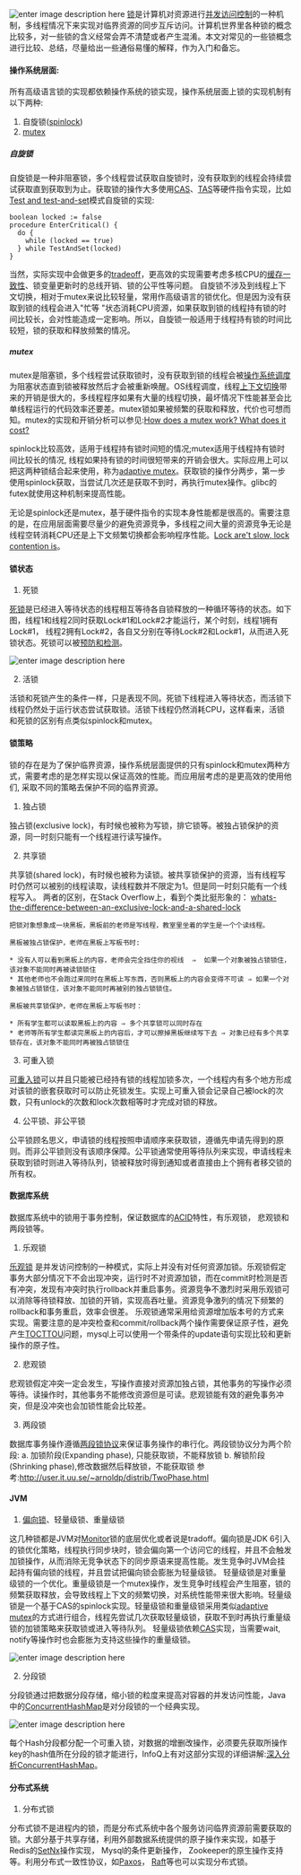 ![enter image description here](http://oojr8w6at.bkt.clouddn.com/image/jpgancientdoorlock.jpg)
[锁](https://en.wikipedia.org/wiki/Lock_%28computer_science%29#Types)是计算机对资源进行[并发访问控制](https://en.wikipedia.org/wiki/Concurrency_control)的一种机制，多线程情况下来实现对临界资源的同步互斥访问。计算机世界里各种锁的概念比较多，对一些锁的含义经常会弄不清楚或者产生混淆。本文对常见的一些锁概念进行比较、总结，尽量给出一些通俗易懂的解释，作为入门和备忘。

#### 操作系统层面:
所有高级语言锁的实现都依赖操作系统的锁实现，操作系统层面上锁的实现机制有以下两种:
1. 自旋锁([spinlock](https://en.wikipedia.org/wiki/Spinlock))
2. [mutex](https://en.wikipedia.org/wiki/Mutual_exclusion)

##### 自旋锁
自旋锁是一种非阻塞锁，多个线程尝试获取自旋锁时，没有获取到的线程会持续尝试获取直到获取到为止。获取锁的操作大多使用[CAS](https://en.wikipedia.org/wiki/Compare-and-swap)、[TAS](https://en.wikipedia.org/wiki/Test-and-set)等硬件指令实现，比如[Test and test-and-set](https://en.wikipedia.org/wiki/Test_and_test-and-set)模式自旋锁的实现:
```
boolean locked := false
procedure EnterCritical() {
  do {
    while (locked == true)
  } while TestAndSet(locked)
}
```
当然，实际实现中会做更多的[tradeoff](https://www.zhihu.com/question/55764216)，更高效的实现需要考虑多核CPU的[缓存一致性](https://en.wikipedia.org/wiki/Cache_coherence)、锁变量更新时的总线开销、锁的公平性等问题。
自旋锁不涉及到线程上下文切换，相对于mutex来说比较轻量，常用作高级语言的锁优化。但是因为没有获取到锁的线程会进入"忙等 "状态消耗CPU资源，如果获取到锁的线程持有锁的时间比较长，会对性能造成一定影响。所以，自旋锁一般适用于线程持有锁的时间比较短，锁的获取和释放频繁的情况。
##### mutex
mutex是阻塞锁，多个线程尝试获取锁时，没有获取到锁的线程会被[操作系统调度](https://en.wikipedia.org/wiki/Scheduling_%28computing%29#Process_scheduler)为阻塞状态直到锁被释放然后才会被重新唤醒。OS线程调度，线程[上下文切换](https://en.wikipedia.org/wiki/Context_switch)带来的开销是很大的，多线程程序如果有大量的线程切换，最坏情况下性能甚至会比单线程运行的代码效率还要差。mutex锁如果被频繁的获取和释放，代价也可想而知。mutex的实现和开销分析可以参见:[How does a mutex work? What does it cost?](https://mortoray.com/2011/12/16/how-does-a-mutex-work-what-does-it-cost/)

spinlock比较高效，适用于线程持有锁时间短的情况;mutex适用于线程持有锁时间比较长的情况, 线程如果持有锁的时间很短带来的开销会很大。实际应用上可以把这两种锁结合起来使用，称为[adaptive mutex](https://lwn.net/Articles/704843/)。获取锁的操作分两步，第一步使用spinlock获取，当尝试几次还是获取不到时，再执行mutex操作。glibc的futex就使用这种机制来提高性能。

无论是spinlock还是mutex，基于硬件指令的实现本身性能都是很高的。需要注意的是，在应用层面需要尽量少的避免资源竞争，多线程之间大量的资源竞争无论是线程空转消耗CPU还是上下文频繁切换都会影响程序性能。[Lock are't slow, lock contention is](http://preshing.com/20111118/locks-arent-slow-lock-contention-is/)。

#### 锁状态

1. 死锁

[死锁](https://en.wikipedia.org/wiki/Deadlock)是已经进入等待状态的线程相互等待各自锁释放的一种循环等待的状态。如下图，线程1和线程2同时获取Lock#1和Lock#2才能运行，某个时刻，线程1拥有Lock#1， 线程2拥有Lock#2，各自又分别在等待Lock#2和Lock#1，从而进入死锁状态。死锁可以被[预防和检测](http://javajee.com/deadlock-prevention-avoidance-detection-and-recovery-in-operating-systems)。

![enter image description here](http://oojr8w6at.bkt.clouddn.com/image/jpgdead_lock.png)

2. 活锁 

活锁和死锁产生的条件一样，只是表现不同。死锁下线程进入等待状态，而活锁下线程仍然处于运行状态尝试获取锁。活锁下线程仍然消耗CPU，这样看来，活锁和死锁的区别有点类似spinlock和mutex。
#### 锁策略
锁的存在是为了保护临界资源，操作系统层面提供的只有spinlock和mutex两种方式，需要考虑的是怎样实现以保证高效的性能。而应用层考虑的是更高效的使用他们, 采取不同的策略去保护不同的临界资源。

1. 独占锁

独占锁(exclusive lock)，有时候也被称为写锁，排它锁等。被独占锁保护的资源，同一时刻只能有一个线程进行读写操作。

2. 共享锁

共享锁(shared lock)，有时候也被称为读锁。被共享锁保护的资源，当有线程写时仍然可以被别的线程读取，读线程数并不限定为1。但是同一时刻只能有一个线程写入。
两者的区别，在Stack Overflow上，看到个类比挺形象的：
		 [whats-the-difference-between-an-exclusive-lock-and-a-shared-lock](https://stackoverflow.com/questions/11837428/whats-the-difference-between-an-exclusive-lock-and-a-shared-lock)
		 
	把锁对象想象成一块黑板，黑板前的老师是写线程，教室里坐着的学生是一个个读线程。

	黑板被独占锁保护，老师在黑板上写板书时:

	* 没有人可以看到黑板上的内容，老师会完全挡住你的视线  ⇒  如果一个对象被独占锁锁住，该对象不能同时再被读锁锁住
	* 其他老师也不会跑过来同时在黑板上写东西，否则黑板上的内容会变得不可读 ⇒ 如果一个对象被独占锁锁住，该对象不能同时再被别的独占锁锁住。

	黑板被共享锁保护，老师在黑板上写板书时：

	* 所有学生都可以读取黑板上的内容 ⇒ 多个共享锁可以同时存在
	* 老师等所有学生都读完黑板上的内容后，才可以擦掉黑板继续写下去 ⇒ 对象已经有多个共享锁存在，该对象不能同时再被独占锁锁住

3. 可重入锁

[可重入锁](https://en.wikipedia.org/wiki/Reentrant_mutex)可以并且只能被已经持有锁的线程加锁多次，一个线程内有多个地方形成对该锁的嵌套获取时可以防止死锁发生。实现上可重入锁会记录自己被lock的次数，只有unlock的次数和lock次数相等时才完成对锁的释放。

4. 公平锁、非公平锁

公平锁顾名思义，申请锁的线程按照申请顺序来获取锁，遵循先申请先得到的原则。而非公平锁则没有该顺序保障。公平锁通常使用等待队列来实现，申请线程未获取到锁时则进入等待队列，锁被释放时得到通知或者直接由上个拥有者移交锁的所有权。

#### 数据库系统
数据库系统中的锁用于事务控制，保证数据库的[ACID](https://en.wikipedia.org/wiki/ACID)特性，有乐观锁， 悲观锁和两段锁等。

1. 乐观锁

[乐观锁](https://en.wikipedia.org/wiki/Optimistic_concurrency_control) 是并发访问控制的一种模式，实际上并没有对任何资源加锁。乐观锁假定事务大部分情况下不会出现冲突，运行时不对资源加锁，而在commit时检测是否有冲突，发现有冲突时执行rollback并重启事务。资源竞争不激烈时采用乐观锁可以消除等待锁释放、加锁的开销，实现高吞吐量。资源竞争激列的情况下频繁的rollback和事务重启，效率会很差。
乐观锁通常采用给资源增加版本号的方式来实现。需要注意的是冲突检查和commit/rollback两个操作需要保证原子性，避免产生[TOCTTOU](https://en.wikipedia.org/wiki/Time_of_check_to_time_of_use)问题，mysql上可以使用一个带条件的update语句实现比较和更新操作的原子性。

2. 悲观锁

悲观锁假定冲突一定会发生，写操作直接对资源加独占锁，其他事务的写操作必须等待。读操作时，其他事务不能修改资源但是可读。悲观锁能有效的避免事务冲突，但是没冲突也会加锁性能会比较差。

3. 两段锁

数据库事务操作遵循[两段锁协议](https://en.wikipedia.org/wiki/Two-phase_locking)来保证事务操作的串行化。两段锁协议分为两个阶段:
a. 加锁阶段(Expanding phase), 只能获取锁，不能释放锁
b. 解锁阶段(Shrinking phase),修改数据然后释放锁，不能获取锁
参考:http://user.it.uu.se/~arnoldp/distrib/TwoPhase.html
#### JVM

1. [偏向锁](https://blogs.oracle.com/dave/biased-locking-in-hotspot)、轻量级锁、重量级锁

这几种锁都是JVM对[Monitor](http://www.programcreek.com/2011/12/monitors-java-synchronization-mechanism/)锁的底层优化或者说是tradoff。偏向锁是JDK 6引入的锁优化策略，线程执行同步块时，锁会偏向第一个访问它的线程，并且不会触发加锁操作，从而消除无竞争状态下的同步原语来提高性能。发生竞争时JVM会挂起持有偏向锁的线程，并且尝试把偏向锁会膨胀为轻量级锁。
轻量级锁是对重量级锁的一个优化。重量级锁是一个mutex操作，发生竞争时线程会产生阻塞，锁的频繁获取释放，会导致线程上下文的频繁切换，对系统性能带来很大影响。轻量级锁是一个基于CAS的spinlock实现。轻量级锁和重量级锁采用类似[adaptive mutex](https://lwn.net/Articles/704843/)的方式进行组合，线程先尝试几次获取轻量级锁，获取不到时再执行重量级锁的加锁策略来获取锁或进入等待队列。
轻量级锁依赖[CAS](https://en.wikipedia.org/wiki/Compare-and-swap)实现，当需要wait, notify等操作时也会膨胀为支持这些操作的重量级锁。

![enter image description here](http://oojr8w6at.bkt.clouddn.com/lock_trans.png)

2. 分段锁

分段锁通过把数据分段存储，缩小锁的粒度来提高对容器的并发访问性能，Java中的[ConcurrentHashMap](https://docs.oracle.com/javase/8/docs/api/java/util/concurrent/ConcurrentHashMap.html)是对分段锁的一个经典实现。

![enter image description here](http://oojr8w6at.bkt.clouddn.com/lock_segment.png)

每个Hash分段都分配一个可重入锁，对数据的增删改操作，必须要先获取所操作key的hash值所在分段的锁才能进行，InfoQ上有对这部分实现的详细讲解:[深入分析ConcurrentHashMap](http://www.infoq.com/cn/articles/ConcurrentHashMap/)。

#### 分布式系统
1. 分布式锁

分布式锁不是进程内的锁，而是分布式系统中各个服务访问临界资源前需要获取的锁。大部分基于共享存储，利用外部数据系统提供的原子操作来实现，如基于Redis的[SetNx](https://redis.io/commands/setnx)操作实现， Mysql的条件更新操作， Zookeeper的原生操作支持等。利用分布式一致性协议，如[Paxos](https://en.wikipedia.org/wiki/Paxos_%28computer_science%29)， [Raft](https://raft.github.io/)等也可以实现分布式锁。
